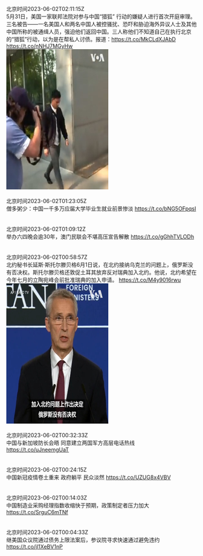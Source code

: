 北京时间2023-06-02T02:11:15Z<br>5月31日，美国一家联邦法院对参与中国“猎狐” 行动的嫌疑人进行首次开庭审理。三名被告——一名美国人和两名中国人被控骚扰、恐吓和胁迫海外异议人士及其他中国所称的被通缉人员，强迫他们返回中国。三人称他们不知道自己在执行北京的“猎狐”行动，以为是在帮私人讨债。报道：https://t.co/MkCLdXJAbD https://t.co/nNHJ7MGyHw<br><img src='/temp/video/2023/t-Month-6/x-Day-02/VOAChinese/1664333805795024901_0.jpg' width='270' height='370'><br><br>北京时间2023-06-02T01:23:05Z<br>僧多粥少：中国一千多万应届大学毕业生就业前景惨淡 https://t.co/bNG5OFpqsI<br><br><br>北京时间2023-06-02T01:09:12Z<br>举办六四晚会逾30年，澳门民联会不堪高压宣告解散 https://t.co/gGhhTVLODh<br><br><br>北京时间2023-06-02T00:58:57Z<br>北约秘书长延斯·斯托尔滕贝格6月1日说，在北约接纳乌克兰的问题上，俄罗斯没有否决权。斯托尔滕贝格还敦促土耳其放弃反对瑞典加入北约。他说，北约希望在今年七月的立陶宛峰会前批准瑞典的加入申请。 https://t.co/M4y9016rwu<br><img src='/temp/video/2023/t-Month-6/x-Day-02/VOAChinese/1664315608358346752_0.jpg' width='270' height='370'><br><br>北京时间2023-06-02T00:32:33Z<br>中国与新加坡防长会晤 同意建立两国军方高层电话热线 https://t.co/uJneemgUaT<br><br><br>北京时间2023-06-02T00:24:15Z<br>中国新冠疫情卷土重来 政府躺平 民众淡然 https://t.co/UZUG8x4VBV<br><br><br>北京时间2023-06-02T00:14:03Z<br>中国制造业采购经理指数收缩快于预期，政策制定者压力加大 https://t.co/SrguC6mTNf<br><br><br>北京时间2023-06-02T00:04:33Z<br>继美国众议院通过债务上限法案后，参议院寻求快速通过避免违约 https://t.co/jl1XeBV1nP<br><br><br>